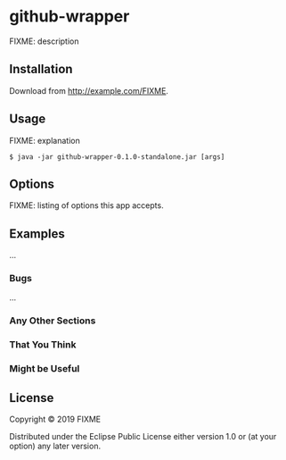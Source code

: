 # github-wrapper

FIXME: description

## Installation

Download from http://example.com/FIXME.

## Usage

FIXME: explanation

    $ java -jar github-wrapper-0.1.0-standalone.jar [args]

## Options

FIXME: listing of options this app accepts.

## Examples

...

### Bugs

...

### Any Other Sections
### That You Think
### Might be Useful

## License

Copyright © 2019 FIXME

Distributed under the Eclipse Public License either version 1.0 or (at
your option) any later version.
